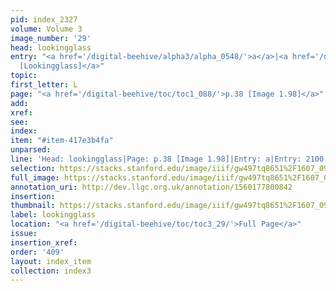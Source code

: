 ```yaml
---
pid: index_2327
volume: Volume 3
image_number: '29'
head: lookingglass
entry: "<a href='/digital-beehive/alpha3/alpha_0548/'>a</a>|<a href='/digital-beehive/toc/toc2_375/'>2100
  [Lookingglass]</a>"
topic: 
first_letter: L
page: "<a href='/digital-beehive/toc/toc1_088/'>p.38 [Image 1.98]</a>"
add: 
xref: 
see: 
index: 
item: "#item-417e3b4fa"
unparsed: 
line: 'Head: lookingglass|Page: p.38 [Image 1.98]|Entry: a|Entry: 2100 [Lookingglass]|#item-417e3b4fa'
selection: https://stacks.stanford.edu/image/iiif/gw497tq8651%2F1607_0972/172,752,696,142/full/0/default.jpg
full_image: https://stacks.stanford.edu/image/iiif/gw497tq8651%2F1607_0972/full/full/0/default.jpg
annotation_uri: http://dev.llgc.org.uk/annotation/1560177800842
insertion: 
thumbnail: https://stacks.stanford.edu/image/iiif/gw497tq8651%2F1607_0972/172,752,696,142/150,/0/default.jpg
label: lookingglass
location: "<a href='/digital-beehive/toc/toc3_29/'>Full Page</a>"
issue: 
insertion_xref: 
order: '409'
layout: index_item
collection: index3
---
```

